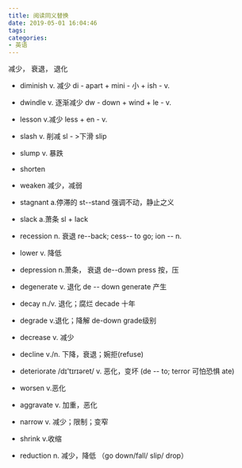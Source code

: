 ```yaml
---
title: 阅读同义替换
date: 2019-05-01 16:04:46
tags:
categories:
- 英语
---
```




减少， 衰退， 退化

+  diminish  v. 减少    di - apart  +  mini - 小 +  ish - v.
+ dwindle  v. 逐渐减少  dw - down + wind + le - v.
+ lesson v.减少   less + en - v.
+ slash   v. 削减    sl - >下滑  slip
+ slump v. 暴跌
+ shorten 
+ weaken  减少，减弱



+ stagnant a.停滞的    st--stand 强调不动，静止之义
+ slack  a.萧条   sl + lack
+ recession n. 衰退  re--back;  cess-- to go; ion -- n.
+ lower v. 降低
+ depression   n.萧条， 衰退    de--down press  按，压
+ degenerate   v. 退化     de -- down generate 产生



+ decay  n./v.  退化；腐烂     decade  十年
+ degrade   v.退化；降解        de-down grade级别
+ decrease  v. 减少  
+ decline   v./n. 下降，衰退；婉拒(refuse)
+ deteriorate   /dɪ'tɪrɪəret/  v. 恶化，变坏   (de -- to;  terror  可怕恐惧  ate)



+ worsen v.恶化
+ aggravate v. 加重，恶化
+ narrow  v. 减少；限制；变窄
+ shrink  v.收缩
+ reduction n. 减少，降低 （go down/fall/ slip/ drop）
